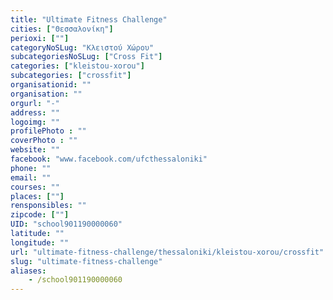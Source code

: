 ```yaml
---
title: "Ultimate Fitness Challenge"
cities: ["Θεσσαλονίκη"]
perioxi: [""]
categoryNoSLug: "Κλειστού Χώρου"
subcategoriesNoSLug: ["Cross Fit"]
categories: ["kleistou-xorou"]
subcategories: ["crossfit"]
organisationid: ""
organisation: ""
orgurl: "-"
address: ""
logoimg: ""
profilePhoto : ""
coverPhoto : ""
website: ""
facebook: "www.facebook.com/ufcthessaloniki"
phone: ""
email: ""
courses: ""
places: [""]
rensponsibles: ""
zipcode: [""]
UID: "school901190000060"
latitude: ""
longitude: ""
url: "ultimate-fitness-challenge/thessaloniki/kleistou-xorou/crossfit"
slug: "ultimate-fitness-challenge"
aliases:
    - /school901190000060
---
```





